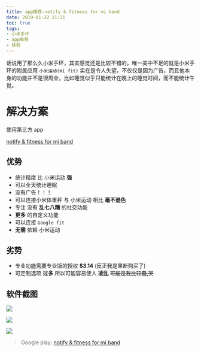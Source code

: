 ```yaml
---
title: app推荐:notify & fitness for mi band
date: 2019-01-22 21:21
toc: true
tags:
- 小米手环
- app推荐
- 体验
---
```


话说用了那么久小米手环，其实感觉还是比较不错的，唯一美中不足的就是小米手环的附属应用 `小米运动(mi fit)` <!--more-->实在是令人失望，不仅仅是因为广告，而且他本身的功能并不是很周全，比如睡觉似乎只能统计在晚上的睡觉时间，而不能统计午觉。

# 解决方案

使用第三方 app 

[notify & fitness for mi band](https://play.google.com/store/apps/details?id=com.mc.miband1)

## 优势

- 统计精度 比 小米运动 **强**
- 可以全天统计睡眠
- 没有广告！！！
- 可以连接小米体重秤 与 小米运动 相比 **毫不逊色**
- 专注 没有 **乱七八糟** 的社交功能
- **更多** 的自定义功能
- 可以连接 `Google fit`
- **无需** 依赖 小米运动 

## 劣势

- 专业功能需要专业版的授权 **$3.14** (反正我是果断购买了)
- 可定制选项 **过多** 所以可能容易使人 **凌乱** ~~可能是我比较蠢,哭~~

## 软件截图

![](https://cdn.lvcshu.workers.dev/img/20190122001.jpg)

![](https://cdn.lvcshu.workers.dev/img/20190122002.jpg)

![](https://cdn.lvcshu.workers.dev/img/20190122003.jpg)

>Google play: [notify & fitness for mi band](https://play.google.com/store/apps/details?id=com.mc.miband1)
